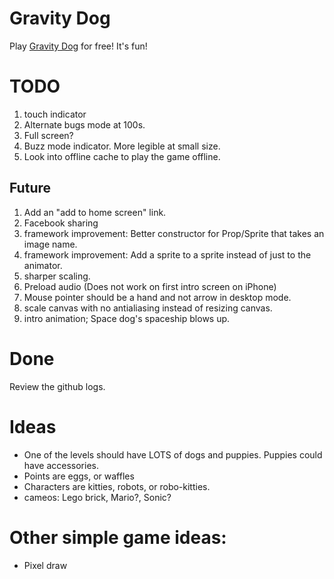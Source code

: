 Gravity Dog
===========

Play [Gravity Dog](http://www.sparkyland.com/gravitydog) for free!  It's fun!

# TODO
1. touch indicator
1. Alternate bugs mode at 100s. 
1. Full screen?
1. Buzz mode indicator. More legible at small size. 
2. Look into offline cache to play the game offline.

## Future
1. Add an "add to home screen" link.
1. Facebook sharing
1. framework improvement: Better constructor for Prop/Sprite that takes an image name.
1. framework improvement: Add a sprite to a sprite instead of just to the animator.
5. sharper scaling.
5. Preload audio (Does not work on first intro screen on iPhone)
3. Mouse pointer should be a hand and not arrow in desktop mode.
5. scale canvas with no antialiasing instead of resizing canvas.
1. intro animation;  Space dog's spaceship blows up.

# Done
Review the github logs.

# Ideas
* One of the levels should have LOTS of dogs and puppies.  Puppies could have accessories.
* Points are eggs, or waffles
* Characters are kitties, robots, or robo-kitties.
* cameos: Lego brick, Mario?, Sonic?

# Other simple game ideas:
* Pixel draw
